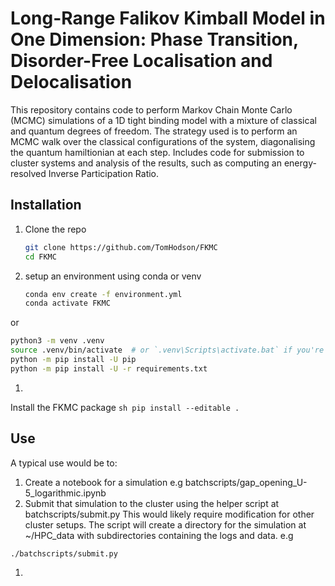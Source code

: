 # Long-Range Falikov Kimball Model in One Dimension: Phase Transition, Disorder-Free Localisation and Delocalisation

This repository contains code to perform Markov Chain Monte Carlo (MCMC) simulations of a 1D tight binding model with a mixture of classical and quantum degrees of freedom. The strategy used is to perform an MCMC walk over the classical configurations of the system, diagonalising the quantum hamiltionian at each step. Includes code for submission to cluster systems and analysis of the results, such as computing an energy-resolved Inverse Participation Ratio.

## Installation
1. Clone the repo
    ```sh
    git clone https://github.com/TomHodson/FKMC
    cd FKMC
    ```
1. setup an environment using conda or venv
    ```sh
    conda env create -f environment.yml
    conda activate FKMC
    ```
or
   ```sh
   python3 -m venv .venv
   source .venv/bin/activate  # or `.venv\Scripts\activate.bat` if you're using Windows
   python -m pip install -U pip
   python -m pip install -U -r requirements.txt
   ```
1.
Install the FKMC package
    ```sh
    pip install --editable .
    ```
    
## Use
A typical use would be to:
1. Create a notebook for a simulation e.g batchscripts/gap_opening_U-5_logarithmic.ipynb
1. Submit that simulation to the cluster using the helper script at batchscripts/submit.py This would likely require modification for other cluster setups. The script will create a directory for the simulation at ~/HPC_data with subdirectories containing the logs and data. e.g
```sh
./batchscripts/submit.py 
```
1.
